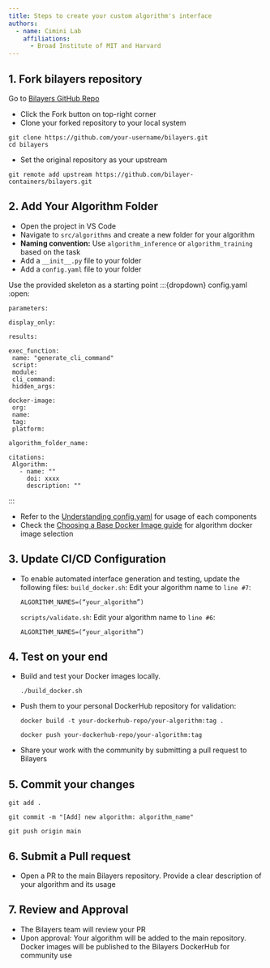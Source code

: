 ```yaml
---
title: Steps to create your custom algorithm's interface
authors:
  - name: Cimini Lab
    affiliations:
      - Broad Institute of MIT and Harvard
---
```


## 1. Fork bilayers repository
Go to [Bilayers GitHub Repo](https://github.com/bilayer-containers/bilayers/tree/main)
- Click the Fork button on top-right corner
- Clone your forked repository to your local system
```{code} yaml
git clone https://github.com/your-username/bilayers.git
cd bilayers
```
- Set the original repository as your upstream
```{code} yaml
git remote add upstream https://github.com/bilayer-containers/bilayers.git
```

## 2. Add Your Algorithm Folder
- Open the project in VS Code
- Navigate to `src/algorithms` and create a new folder for your algorithm
- **Naming convention:** Use `algorithm_inference` or `algorithm_training` based on the task 
- Add a `__init__.py` file to your folder
- Add a `config.yaml` file to your folder 

Use the provided skeleton as a starting point
:::{dropdown} config.yaml
:open:
```{code} yaml
parameters:
 
display_only:

results:
  
exec_function:
 name: "generate_cli_command"
 script:
 module:
 cli_command:
 hidden_args:

docker-image:
 org:
 name:
 tag:
 platform: 

algorithm_folder_name:

citations:
 Algorithm:
   - name: ""
     doi: xxxx
     description: ""
```
:::

- Refer to the [Understanding config.yaml](/understanding-config) for usage of each components
- Check the [Choosing a Base Docker Image guide](/right-base-docker-image) for algorithm docker image selection

## 3. Update CI/CD Configuration
- To enable automated interface generation and testing, update the following files:
  `build_docker.sh`: Edit your algorithm name to `line #7`:
  ```{code}
  ALGORITHM_NAMES=(“your_algorithm”)
  ```
  `scripts/validate.sh`: Edit your algorithm name to `line #6`:
  ```{code}
  ALGORITHM_NAMES=(“your_algorithm”)
  ```

## 4. Test on your end 
- Build and test your Docker images locally. 
  ```{code}
  ./build_docker.sh
  ```
- Push them to your personal DockerHub repository for validation:
  ```{code}
  docker build -t your-dockerhub-repo/your-algorithm:tag .
  ```
  ```{code}
  docker push your-dockerhub-repo/your-algorithm:tag
  ```
- Share your work with the community by submitting a pull request to Bilayers

## 5. Commit your changes
  ```{code}
  git add .
  ```
  ```{code}
  git commit -m "[Add] new algorithm: algorithm_name"
  ```
  ```{code}
  git push origin main
  ```

## 6. Submit a Pull request
- Open a PR to the main Bilayers repository. Provide a clear description of your algorithm and its usage

## 7. Review and Approval
- The Bilayers team will review your PR
- Upon approval:
    Your algorithm will be added to the main repository.
    Docker images will be published to the Bilayers DockerHub for community use
<!-- 
## Next Steps
For more details, check the Bilayers Contribution Guide or use the issue tracker for support -->